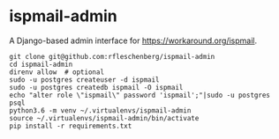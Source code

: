 ispmail-admin
=============

A Django-based admin interface for <https://workaround.org/ispmail>.

```
git clone git@github.com:rfleschenberg/ispmail-admin
cd ispmail-admin
direnv allow  # optional
sudo -u postgres createuser -d ispmail
sudo -u postgres createdb ispmail -O ispmail
echo "alter role \"ispmail\" password 'ispmail';"|sudo -u postgres psql
python3.6 -m venv ~/.virtualenvs/ispmail-admin
source ~/.virtualenvs/ispmail-admin/bin/activate
pip install -r requirements.txt
```
